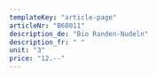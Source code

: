 ```yaml
---
templateKey: "article-page"
articleNr: "B60011"
description_de: "Bio Randen-Nudeln"
description_fr: " "
unit: "3"
price: "12.--"
---
```

